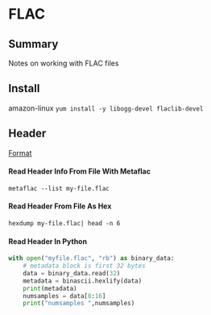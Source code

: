 # FLAC

## Summary

Notes on working with FLAC files

## Install

amazon-linux `yum install -y libogg-devel flaclib-devel`

## Header

[Format](https://xiph.org/flac/format.html#frame_header)

#### Read Header Info From File With Metaflac

```console
metaflac --list my-file.flac
```

#### Read Header From File As Hex

```console
hexdump my-file.flac| head -n 6
```

#### Read Header In Python

```python
with open("myfile.flac", "rb") as binary_data:
    # metadata block is first 32 bytes
    data = binary_data.read(32)
    metadata = binascii.hexlify(data)
    print(metadata)
    numsamples = data[8:16]
    print("numsamples ",numsamples)
```
